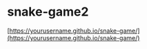 # snake-game2
 [https://yourusername.github.io/snake-game/](https://yourusername.github.io/snake-game/)
